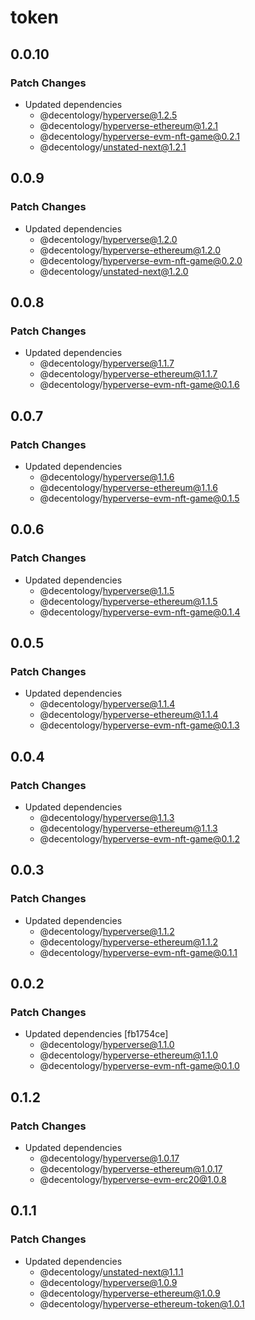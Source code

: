 # token

## 0.0.10

### Patch Changes

-   Updated dependencies
    -   @decentology/hyperverse@1.2.5
    -   @decentology/hyperverse-ethereum@1.2.1
    -   @decentology/hyperverse-evm-nft-game@0.2.1
    -   @decentology/unstated-next@1.2.1

## 0.0.9

### Patch Changes

-   Updated dependencies
    -   @decentology/hyperverse@1.2.0
    -   @decentology/hyperverse-ethereum@1.2.0
    -   @decentology/hyperverse-evm-nft-game@0.2.0
    -   @decentology/unstated-next@1.2.0

## 0.0.8

### Patch Changes

-   Updated dependencies
    -   @decentology/hyperverse@1.1.7
    -   @decentology/hyperverse-ethereum@1.1.7
    -   @decentology/hyperverse-evm-nft-game@0.1.6

## 0.0.7

### Patch Changes

-   Updated dependencies
    -   @decentology/hyperverse@1.1.6
    -   @decentology/hyperverse-ethereum@1.1.6
    -   @decentology/hyperverse-evm-nft-game@0.1.5

## 0.0.6

### Patch Changes

-   Updated dependencies
    -   @decentology/hyperverse@1.1.5
    -   @decentology/hyperverse-ethereum@1.1.5
    -   @decentology/hyperverse-evm-nft-game@0.1.4

## 0.0.5

### Patch Changes

-   Updated dependencies
    -   @decentology/hyperverse@1.1.4
    -   @decentology/hyperverse-ethereum@1.1.4
    -   @decentology/hyperverse-evm-nft-game@0.1.3

## 0.0.4

### Patch Changes

-   Updated dependencies
    -   @decentology/hyperverse@1.1.3
    -   @decentology/hyperverse-ethereum@1.1.3
    -   @decentology/hyperverse-evm-nft-game@0.1.2

## 0.0.3

### Patch Changes

-   Updated dependencies
    -   @decentology/hyperverse@1.1.2
    -   @decentology/hyperverse-ethereum@1.1.2
    -   @decentology/hyperverse-evm-nft-game@0.1.1

## 0.0.2

### Patch Changes

-   Updated dependencies [fb1754ce]
    -   @decentology/hyperverse@1.1.0
    -   @decentology/hyperverse-ethereum@1.1.0
    -   @decentology/hyperverse-evm-nft-game@0.1.0

## 0.1.2

### Patch Changes

-   Updated dependencies
    -   @decentology/hyperverse@1.0.17
    -   @decentology/hyperverse-ethereum@1.0.17
    -   @decentology/hyperverse-evm-erc20@1.0.8

## 0.1.1

### Patch Changes

-   Updated dependencies
    -   @decentology/unstated-next@1.1.1
    -   @decentology/hyperverse@1.0.9
    -   @decentology/hyperverse-ethereum@1.0.9
    -   @decentology/hyperverse-ethereum-token@1.0.1
